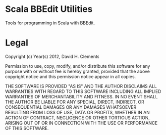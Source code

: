 Scala BBEdit Utilities
============

Tools for programming in Scala with BBEdit.

Legal
======


Copyright (c) Year(s) 2012, David H. Clements

Permission to use, copy, modify, and/or distribute this software for any purpose with or
without fee is hereby granted, provided that the above copyright notice and this permission
notice appear in all copies.


THE SOFTWARE IS PROVIDED "AS IS" AND THE AUTHOR DISCLAIMS ALL WARRANTIES WITH REGARD TO
THIS SOFTWARE INCLUDING ALL IMPLIED WARRANTIES OF MERCHANTABILITY AND FITNESS. IN NO EVENT
SHALL THE AUTHOR BE LIABLE FOR ANY SPECIAL, DIRECT, INDIRECT, OR CONSEQUENTIAL DAMAGES OR
ANY DAMAGES WHATSOEVER RESULTING FROM LOSS OF USE, DATA OR PROFITS, WHETHER IN AN ACTION
OF CONTRACT, NEGLIGENCE OR OTHER TORTIOUS ACTION, ARISING OUT OF OR IN CONNECTION WITH THE
USE OR PERFORMANCE OF THIS SOFTWARE.